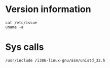 # Version information
```
cat /etc/issue
uname -a
```

# Sys calls
```
/usr/include /i386-linux-gnu/asm/unistd_32.h
```
